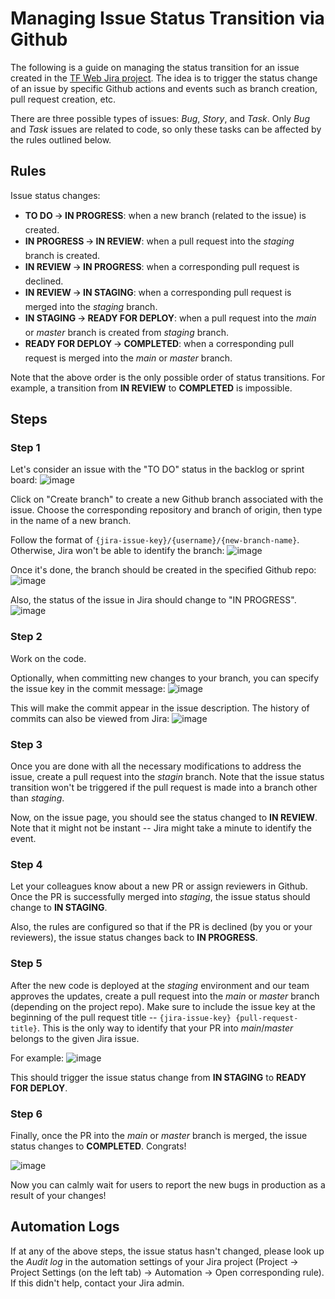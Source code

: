 # Managing Issue Status Transition via Github

The following is a guide on managing the status transition for an issue created in the [TF Web Jira project](https://tf-web.atlassian.net/). The idea is to trigger the status change of an issue by specific Github actions and events such as branch creation, pull request creation, etc. 

There are three possible types of issues: _Bug_, _Story_, and _Task_. Only _Bug_ and _Task_ issues are related to code, so only these tasks can be affected by the rules outlined below.

## Rules

Issue status changes:
- **TO DO** 🡪 **IN PROGRESS**: when a new branch (related to the issue) is created.
- **IN PROGRESS** 🡪 **IN REVIEW**: when a pull request into the _staging_ branch is created.
- **IN REVIEW** 🡪 **IN PROGRESS**: when a corresponding pull request is declined.
- **IN REVIEW** 🡪 **IN STAGING**: when a corresponding pull request is merged into the _staging_ branch.
- **IN STAGING** 🡪 **READY FOR DEPLOY**: when a pull request into the _main_ or _master_ branch is created from _staging_ branch.
- **READY FOR DEPLOY** 🡪 **COMPLETED**: when a corresponding pull request is merged into the _main_ or _master_ branch.

Note that the above order is the only possible order of status transitions. For example, a transition from **IN REVIEW** to **COMPLETED** is impossible.

## Steps

### Step 1

Let's consider an issue with the "TO DO" status in the backlog or sprint board:
![image](https://github.com/andreyxdd/developers_guide/assets/20891090/9bba2b09-b358-4f71-b7ad-5fa3d3c6544c)

Click on "Create branch" to create a new Github branch associated with the issue. Choose the corresponding repository and branch of origin, then type in the name of a new branch.

Follow the format of `{jira-issue-key}/{username}/{new-branch-name}`. Otherwise, Jira won't be able to identify the branch:
![image](https://github.com/andreyxdd/developers_guide/assets/20891090/52b65f54-aad4-433e-9aa3-5e3bc3db36fe)

Once it's done, the branch should be created in the specified Github repo:
![image](https://github.com/andreyxdd/developers_guide/assets/20891090/7e7c19b4-cb79-4152-b0b8-6e3d31a18639)

Also, the status of the issue in Jira should change to "IN PROGRESS".
![image](https://github.com/andreyxdd/developers_guide/assets/20891090/0e400c69-5cc7-46f6-b2fc-d59ead0f9f92)


### Step 2

Work on the code.

Optionally, when committing new changes to your branch, you can specify the issue key in the commit message:
![image](https://github.com/andreyxdd/developers_guide/assets/20891090/6369a341-9c1d-4c31-8afb-e027c9c347e3)

This will make the commit appear in the issue description. The history of commits can also be viewed from Jira:
![image](https://github.com/andreyxdd/developers_guide/assets/20891090/cef1d5f9-91bc-4757-9143-da7171a6d027)

### Step 3

Once you are done with all the necessary modifications to address the issue, create a pull request into the _stagin_ branch. Note that the issue status transition won't be triggered if the pull request is made into a branch other than _staging_.

Now, on the issue page, you should see the status changed to **IN REVIEW**. Note that it might not be instant -- Jira might take a minute to identify the event.

### Step 4

Let your colleagues know about a new PR or assign reviewers in Github. Once the PR is successfully merged into _staging_, the issue status should change to **IN STAGING**.

Also, the rules are configured so that if the PR is declined (by you or your reviewers), the issue status changes back to **IN PROGRESS**.

### Step 5

After the new code is deployed at the _staging_ environment and our team approves the updates, create a pull request into the _main_ or _master_ branch (depending on the project repo). Make sure to include the issue key at the beginning of the pull request title -- `{jira-issue-key} {pull-request-title}`. This is the only way to identify that your PR into _main_/_master_ belongs to the given Jira issue.

For example:
![image](https://github.com/andreyxdd/developers_guide/assets/20891090/aa5818ff-5450-43d3-a663-6844b5e189aa)


This should trigger the issue status change from **IN STAGING** to **READY FOR DEPLOY**.

### Step 6

Finally, once the PR into the _main_ or _master_ branch is merged, the issue status changes to **COMPLETED**. Congrats!

![image](https://github.com/andreyxdd/developers_guide/assets/20891090/7513ff4c-f0a7-4e78-a578-eb2fb9c0892a)

Now you can calmly wait for users to report the new bugs in production as a result of your changes!

## Automation Logs

If at any of the above steps, the issue status hasn't changed, please look up the _Audit log_ in the automation settings of your Jira project (Project -> Project Settings (on the left tab) -> Automation -> Open corresponding rule). If this didn't help, contact your Jira admin.
